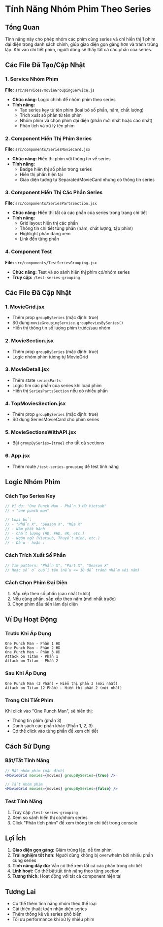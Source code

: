 # Tính Năng Nhóm Phim Theo Series

## Tổng Quan
Tính năng này cho phép nhóm các phim cùng series và chỉ hiển thị 1 phim đại diện trong danh sách chính, giúp giao diện gọn gàng hơn và tránh trùng lặp. Khi vào chi tiết phim, người dùng sẽ thấy tất cả các phần của series.

## Các File Đã Tạo/Cập Nhật

### 1. Service Nhóm Phim
**File:** `src/services/movieGroupingService.js`
- **Chức năng:** Logic chính để nhóm phim theo series
- **Tính năng:**
  - Tạo series key từ tên phim (loại bỏ số phần, năm, chất lượng)
  - Trích xuất số phần từ tên phim
  - Nhóm phim và chọn phim đại diện (phần mới nhất hoặc cao nhất)
  - Phân tích và xử lý tên phim

### 2. Component Hiển Thị Phim Series
**File:** `src/components/SeriesMovieCard.jsx`
- **Chức năng:** Hiển thị phim với thông tin về series
- **Tính năng:**
  - Badge hiển thị số phần trong series
  - Hiển thị phần hiện tại
  - Giao diện tương tự SeparatedMovieCard nhưng có thông tin series

### 3. Component Hiển Thị Các Phần Series
**File:** `src/components/SeriesPartsSection.jsx`
- **Chức năng:** Hiển thị tất cả các phần của series trong trang chi tiết
- **Tính năng:**
  - Grid layout hiển thị các phần
  - Thông tin chi tiết từng phần (năm, chất lượng, tập phim)
  - Highlight phần đang xem
  - Link đến từng phần

### 4. Component Test
**File:** `src/components/TestSeriesGrouping.jsx`
- **Chức năng:** Test và so sánh hiển thị phim có/nhóm series
- **Truy cập:** `/test-series-grouping`

## Các File Đã Cập Nhật

### 1. MovieGrid.jsx
- Thêm prop `groupBySeries` (mặc định: true)
- Sử dụng `movieGroupingService.groupMoviesBySeries()`
- Hiển thị thông tin số lượng phim trước/sau nhóm

### 2. MovieSection.jsx
- Thêm prop `groupBySeries` (mặc định: true)
- Logic nhóm phim tương tự MovieGrid

### 3. MovieDetail.jsx
- Thêm state `seriesParts`
- Logic tìm các phần của series khi load phim
- Hiển thị `SeriesPartsSection` nếu có nhiều phần

### 4. TopMoviesSection.jsx
- Thêm prop `groupBySeries` (mặc định: true)
- Sử dụng SeriesMovieCard cho phim series

### 5. MovieSectionsWithAPI.jsx
- Bật `groupBySeries={true}` cho tất cả sections

### 6. App.jsx
- Thêm route `/test-series-grouping` để test tính năng

## Logic Nhóm Phim

### Cách Tạo Series Key
```javascript
// Ví dụ: "One Punch Man - Phần 3 HD Vietsub"
// → "one punch man"

// Loại bỏ:
// - "Phần X", "Season X", "Mùa X"
// - Năm phát hành
// - Chất lượng (HD, FHD, 4K, etc.)
// - Ngôn ngữ (Vietsub, Thuyết minh, etc.)
// - Dấu - hoặc :
```

### Cách Trích Xuất Số Phần
```javascript
// Tìm pattern: "Phần X", "Part X", "Season X"
// Hoặc số ở cuối tên (nếu <= 10 để tránh nhầm với năm)
```

### Cách Chọn Phim Đại Diện
1. Sắp xếp theo số phần (cao nhất trước)
2. Nếu cùng phần, sắp xếp theo năm (mới nhất trước)
3. Chọn phim đầu tiên làm đại diện

## Ví Dụ Hoạt Động

### Trước Khi Áp Dụng
```
One Punch Man - Phần 1 HD
One Punch Man - Phần 2 HD  
One Punch Man - Phần 3 HD
Attack on Titan - Phần 1
Attack on Titan - Phần 2
```

### Sau Khi Áp Dụng
```
One Punch Man (3 Phần) ← Hiển thị phần 3 (mới nhất)
Attack on Titan (2 Phần) ← Hiển thị phần 2 (mới nhất)
```

### Trong Chi Tiết Phim
Khi click vào "One Punch Man", sẽ hiển thị:
- Thông tin phim (phần 3)
- Danh sách các phần khác (Phần 1, 2, 3)
- Có thể click vào từng phần để xem chi tiết

## Cách Sử Dụng

### Bật/Tắt Tính Năng
```jsx
// Bật nhóm phim (mặc định)
<MovieGrid movies={movies} groupBySeries={true} />

// Tắt nhóm phim
<MovieGrid movies={movies} groupBySeries={false} />
```

### Test Tính Năng
1. Truy cập `/test-series-grouping`
2. Xem so sánh hiển thị có/nhóm series
3. Click "Phân tích phim" để xem thông tin chi tiết trong console

## Lợi Ích

1. **Giao diện gọn gàng:** Giảm trùng lặp, dễ tìm phim
2. **Trải nghiệm tốt hơn:** Người dùng không bị overwhelm bởi nhiều phần cùng series
3. **Tính năng đầy đủ:** Vẫn có thể xem tất cả các phần trong chi tiết
4. **Linh hoạt:** Có thể bật/tắt tính năng theo từng section
5. **Tương thích:** Hoạt động với tất cả component hiện tại

## Tương Lai

- Có thể thêm tính năng nhóm theo thể loại
- Cải thiện thuật toán nhận diện series
- Thêm thống kê về series phổ biến
- Tối ưu performance khi xử lý nhiều phim

